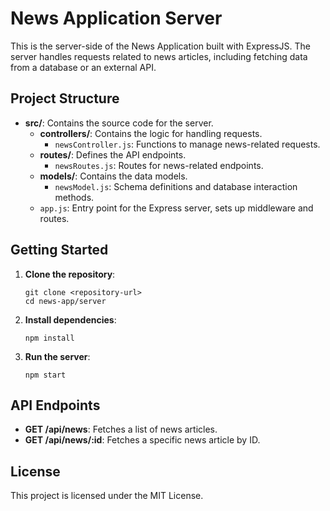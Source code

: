# News Application Server

This is the server-side of the News Application built with ExpressJS. The server handles requests related to news articles, including fetching data from a database or an external API.

## Project Structure

- **src/**: Contains the source code for the server.
  - **controllers/**: Contains the logic for handling requests.
    - `newsController.js`: Functions to manage news-related requests.
  - **routes/**: Defines the API endpoints.
    - `newsRoutes.js`: Routes for news-related endpoints.
  - **models/**: Contains the data models.
    - `newsModel.js`: Schema definitions and database interaction methods.
  - `app.js`: Entry point for the Express server, sets up middleware and routes.

## Getting Started

1. **Clone the repository**:
   ```
   git clone <repository-url>
   cd news-app/server
   ```

2. **Install dependencies**:
   ```
   npm install
   ```

3. **Run the server**:
   ```
   npm start
   ```

## API Endpoints

- **GET /api/news**: Fetches a list of news articles.
- **GET /api/news/:id**: Fetches a specific news article by ID.

## License

This project is licensed under the MIT License.
